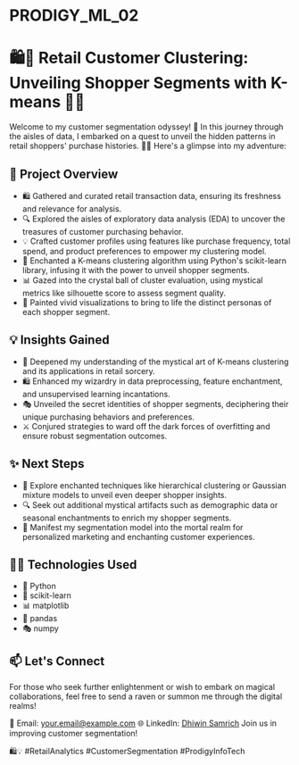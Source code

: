 # PRODIGY_ML_02
# 🛍️🎯 Retail Customer Clustering: Unveiling Shopper Segments with K-means 🛒💡

Welcome to my customer segmentation odyssey! 🌟 In this journey through the aisles of data, I embarked on a quest to unveil the hidden patterns in retail shoppers' purchase histories. 🚀✨ Here's a glimpse into my adventure:

## 🛒 Project Overview
- 🛍️ Gathered and curated retail transaction data, ensuring its freshness and relevance for analysis.
- 🔍 Explored the aisles of exploratory data analysis (EDA) to uncover the treasures of customer purchasing behavior.
- 💡 Crafted customer profiles using features like purchase frequency, total spend, and product preferences to empower my clustering model.
- 🎯 Enchanted a K-means clustering algorithm using Python's scikit-learn library, infusing it with the power to unveil shopper segments.
- 📊 Gazed into the crystal ball of cluster evaluation, using mystical metrics like silhouette score to assess segment quality.
- 🎨 Painted vivid visualizations to bring to life the distinct personas of each shopper segment.

## 💡 Insights Gained
- 📜 Deepened my understanding of the mystical art of K-means clustering and its applications in retail sorcery.
- 🛍️ Enhanced my wizardry in data preprocessing, feature enchantment, and unsupervised learning incantations.
- 🎭 Unveiled the secret identities of shopper segments, deciphering their unique purchasing behaviors and preferences.
- ⚔️ Conjured strategies to ward off the dark forces of overfitting and ensure robust segmentation outcomes.

## ✨ Next Steps
- 🛒 Explore enchanted techniques like hierarchical clustering or Gaussian mixture models to unveil even deeper shopper insights.
- 🔍 Seek out additional mystical artifacts such as demographic data or seasonal enchantments to enrich my shopper segments.
- 🎩 Manifest my segmentation model into the mortal realm for personalized marketing and enchanting customer experiences.

## 🧙‍♂️ Technologies Used
- 🌟 Python
- 🔮 scikit-learn
- 📊 matplotlib
- 🎨 pandas
- 🎭 numpy

## 📫 Let's Connect
For those who seek further enlightenment or wish to embark on magical collaborations, feel free to send a raven or summon me through the digital realms!

📧 Email: your.email@example.com
🌐 LinkedIn: [Dhiwin Samrich](www.linkedin.com/in/dhiwin-samrich-69542128a)
 Join us in improving customer segmentation! 
 
 🛍️💡 #RetailAnalytics #CustomerSegmentation #ProdigyInfoTech
